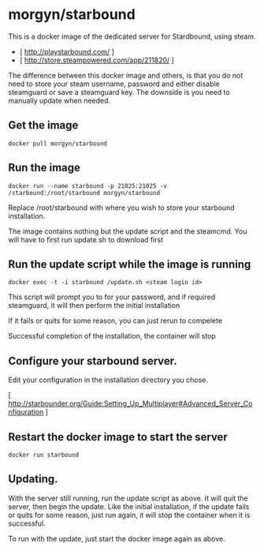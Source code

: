 # morgyn/starbound

This is a docker image of the dedicated server for Stardbound, using steam.

* [ http://playstarbound.com/ ]
* [ http://store.steampowered.com/app/211820/ ]

The difference between this docker image and others, is that you do not need to store your steam username, password and either disable steamguard or save a steamguard key. The downside is you need to manually update when needed.

## Get the image
`docker pull morgyn/starbound`

## Run the image
`docker run --name starbound -p 21025:21025 -v /starbound:/root/starbound morgyn/starbound`

Replace /root/starbound with where you wish to store your starbound installation.

The image contains nothing but the update script and the steamcmd. You will have to first run update.sh to download first

## Run the update script while the image is running
`docker exec -t -i starbound /update.sh <steam login id>`

This script will prompt you to for your password, and if required steamguard, it will then perform the initial installation

If it fails or quits for some reason, you can just rerun to compelete

Successful completion of the installation, the container will stop


## Configure your starbound server.

Edit your configuration in the installation directory you chose.

[ http://starbounder.org/Guide:Setting_Up_Multiplayer#Advanced_Server_Configuration ]

## Restart the docker image to start the server
`docker run starbound`

## Updating.

With the server still running, run the update script as above. It will quit the server, then begin the update. Like the initial installation, if the update fails or quits for some reason, just run again, it will stop the container when it is successful.

To run with the update, just start the docker image again as above.


